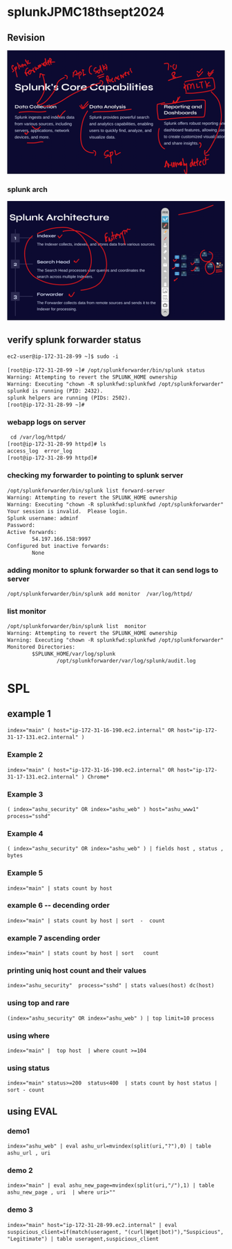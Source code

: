 # splunkJPMC18thsept2024

## Revision 

<img src="rev1.png">

### splunk arch 

<img src="rev2.png">

## verify splunk forwarder status 

```
ec2-user@ip-172-31-28-99 ~]$ sudo -i

[root@ip-172-31-28-99 ~]# /opt/splunkforwarder/bin/splunk status
Warning: Attempting to revert the SPLUNK_HOME ownership
Warning: Executing "chown -R splunkfwd:splunkfwd /opt/splunkforwarder"
splunkd is running (PID: 2432).
splunk helpers are running (PIDs: 2502).
[root@ip-172-31-28-99 ~]# 

```

### webapp logs on server 

```
 cd /var/log/httpd/
[root@ip-172-31-28-99 httpd]# ls
access_log  error_log
[root@ip-172-31-28-99 httpd]# 

```

### checking my forwarder to pointing to splunk server

```
/opt/splunkforwarder/bin/splunk list forward-server
Warning: Attempting to revert the SPLUNK_HOME ownership
Warning: Executing "chown -R splunkfwd:splunkfwd /opt/splunkforwarder"
Your session is invalid.  Please login.
Splunk username: adminf
Password: 
Active forwards:
        54.197.166.158:9997
Configured but inactive forwards:
        None
```

### adding monitor to splunk forwarder so that it can send logs to server 

```
/opt/splunkforwarder/bin/splunk add monitor  /var/log/httpd/ 
```

### list monitor

```
/opt/splunkforwarder/bin/splunk list  monitor  
Warning: Attempting to revert the SPLUNK_HOME ownership
Warning: Executing "chown -R splunkfwd:splunkfwd /opt/splunkforwarder"
Monitored Directories:
        $SPLUNK_HOME/var/log/splunk
                /opt/splunkforwarder/var/log/splunk/audit.log
```

# SPL 

## example 1 

```
index="main" ( host="ip-172-31-16-190.ec2.internal" OR host="ip-172-31-17-131.ec2.internal" )
```

### Example 2 

```
index="main" ( host="ip-172-31-16-190.ec2.internal" OR host="ip-172-31-17-131.ec2.internal" ) Chrome*
```

### Example 3 

```
( index="ashu_security" OR index="ashu_web" ) host="ashu_www1" process="sshd"
```

### Example 4 

```
( index="ashu_security" OR index="ashu_web" ) | fields host , status , bytes
```

### Example 5 

```
index="main" | stats count by host
```

### example 6 -- decending order 

```
index="main" | stats count by host | sort  -  count
```

### example 7 ascending order 

```
index="main" | stats count by host | sort   count
```

### printing uniq host count and their values 

```
index="ashu_security"  process="sshd" | stats values(host) dc(host)
```

### using top and rare 

```
(index="ashu_security" OR index="ashu_web" ) | top limit=10 process
```

### using where 

```
index="main" |  top host  | where count >=104
```

### using status

```
index="main" status>=200  status<400  | stats count by host status | sort - count
```

## using EVAL 

### demo1 

```
index="ashu_web" | eval ashu_url=mvindex(split(uri,"?"),0) | table ashu_url , uri
```

### demo 2

```
index="main" | eval ashu_new_page=mvindex(split(uri,"/"),1) | table ashu_new_page , uri  | where uri>""
```

### demo 3 

```
index="main" host="ip-172-31-28-99.ec2.internal" | eval  suspicious_client=if(match(useragent, "(curl|Wget|bot)"),"Suspicious", "Legitimate") | table useragent,suspicious_client

```

